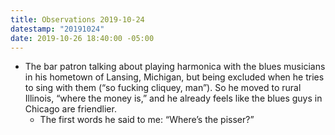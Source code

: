 ```yaml
---
title: Observations 2019-10-24
datestamp: "20191024"
date: 2019-10-26 18:40:00 -05:00
---
```


- The bar patron talking about playing harmonica with the blues musicians in his hometown of Lansing, Michigan, but being excluded when he tries to sing with them (“so fucking cliquey, man”). So he moved to rural Illinois, “where the money is,” and he already feels like the blues guys in Chicago are friendlier.
	- The first words he said to me: “Where’s the pisser?”
